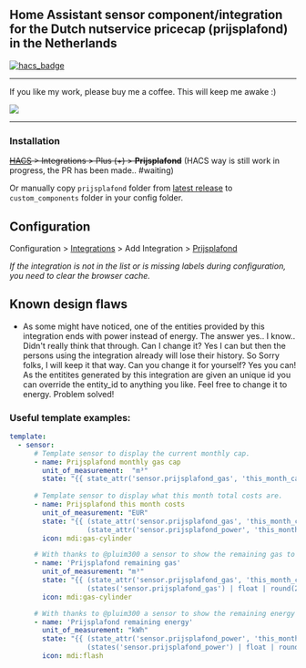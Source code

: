 ## Home Assistant sensor component/integration for the Dutch nutservice pricecap (prijsplafond) in the Netherlands

[![hacs_badge](https://img.shields.io/badge/HACS-Custom-41BDF5.svg)](https://github.com/hacs/integration)

- - -

If you like my work, please buy me a coffee. This will keep me awake :)

<a href="https://www.buymeacoffee.com/devsnow" target="_blank"><img src="https://www.buymeacoffee.com/assets/img/custom_images/orange_img.png"></a>

- - -

### Installation

~~[HACS](https://hacs.xyz/) > Integrations > Plus (+) > **Prijsplafond**~~
(HACS way is still work in progress, the PR has been made.. #waiting)

Or manually copy `prijsplafond` folder from [latest release](https://github.com/rbrink/Home-Assistant-Prijsplafond/releases/latest) to `custom_components` folder in your config folder.

## Configuration

Configuration > [Integrations](https://my.home-assistant.io/redirect/integrations/) > Add Integration > [Prijsplafond](https://my.home-assistant.io/redirect/config_flow_start/?domain=prijsplafond)

*If the integration is not in the list or is missing labels during configuration, you need to clear the browser cache.*

## Known design flaws
- As some might have noticed, one of the entities provided by this integration ends with power instead of energy. The answer yes.. I know.. Didn't really think that through. Can I change it? Yes I can but then the persons using the integration already will lose their history. So Sorry folks, I will keep it that way. Can you change it for yourself? Yes you can! As the entitites generated by this integration are given an unique id you can override the entity_id to anything you like. Feel free to change it to energy.
Problem solved!

### Useful template examples:
```yaml
template:
  - sensor:
      # Template sensor to display the current monthly cap.
      - name: Prijsplafond monthly gas cap
        unit_of_measurement:  "m³"
        state: "{{ state_attr('sensor.prijsplafond_gas', 'this_month_cap') }}"
        
      # Template sensor to display what this month total costs are.
      - name: Prijsplafond this month costs
        unit_of_measurement: "EUR"
        state: "{{ (state_attr('sensor.prijsplafond_gas', 'this_month_costs') | float) +
                   (state_attr('sensor.prijsplafond_power', 'this_month_costs') | float) }} "
        icon: mdi:gas-cylinder

      # With thanks to @pluim300 a sensor to show the remaining gas to be used for this month.
      - name: 'Prijsplafond remaining gas'
        unit_of_measurement: "m³"
        state: "{{ (state_attr('sensor.prijsplafond_gas', 'this_month_cap') | float | round(2) ) -
                   (states('sensor.prijsplafond_gas') | float | round(2) ) }} "
        icon: mdi:gas-cylinder

      # With thanks to @pluim300 a sensor to show the remaining energy to be used for this month.
      - name: 'Prijsplafond remaining energy'
        unit_of_measurement: "kWh"
        state: "{{ (state_attr('sensor.prijsplafond_power', 'this_month_cap') | float | round(2) ) -
                   (states('sensor.prijsplafond_power') | float | round(2) ) }}"
        icon: mdi:flash

```
